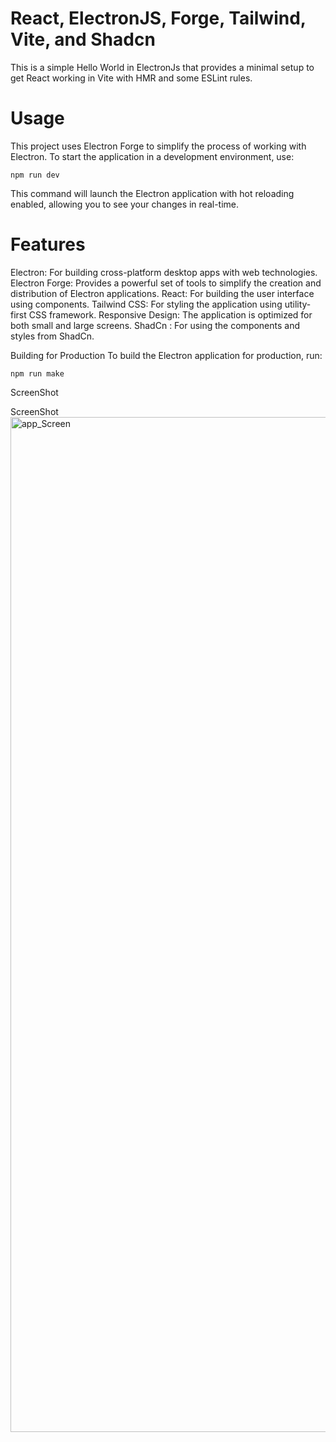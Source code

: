 # React, ElectronJS, Forge, Tailwind, Vite, and Shadcn

This is a simple Hello World in ElectronJs that provides a minimal setup to get React working in Vite with HMR and some ESLint rules.

# Usage

This project uses Electron Forge to simplify the process of working with Electron. To start the application in a development environment, use:

`npm run dev`

This command will launch the Electron application with hot reloading enabled, allowing you to see your changes in real-time.

# Features

Electron: For building cross-platform desktop apps with web technologies.
Electron Forge: Provides a powerful set of tools to simplify the creation and distribution of Electron applications.
React: For building the user interface using components.
Tailwind CSS: For styling the application using utility-first CSS framework.
Responsive Design: The application is optimized for both small and large screens.
ShadCn : For using the components and styles from ShadCn.

Building for Production
To build the Electron application for production, run:

`npm run make`

ScreenShot

ScreenShot 
<img width="1624" alt="app_Screen" src="https://github.com/arifzeeshan/Hello-World-app-ElectronJs/assets/26674272/bd812a66-7fa5-4c82-8833-5fcbfd662bb6">
